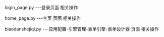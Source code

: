 login_page.py
---登录页面 相关操作

home_page.py
---主页 页面 相关操作

biaodanshejiqi.py
---应用配置-引擎管理-表单引擎-表单设计器 页面 相关操作